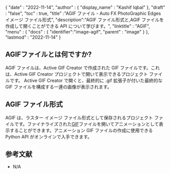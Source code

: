 {
  "date" : "2022-11-14",
  "author" : {
    "display_name" : "Kashif Iqbal"
},
  "draft" : "false",
  "toc" : true,
  "title" :"AGIF ファイル - Auto FX PhotoGraphic Edges イメージ ファイル形式",
  "description":"AGIF ファイル形式と,AGIF ファイルを作成して開くことができる API について学びます。",
  "linktitle" : "AGIF",
  "menu" : {
    "docs" : {
      "identifier":"image-agif",
      "parent" : "image"
}
},
  "lastmod" : "2022-11-14"
}

## AGIFファイルとは何ですか?

AGIF ファイルは、Active GIF Creator で作成された GIF ファイルです。これは、Active GIF Creator プロジェクトで開いて表示できるプロジェクト ファイルです。 Active GIF Creator で開くと、最終的に .gif 拡張子が付いた最終的な GIF ファイルを構成する一連の画像が表示されます。

## AGIF ファイル形式

AGIF は、ラスター イメージ ファイル形式として保存されるプロジェクト ファイルです。ファイナライズされた[GIF](/ja/image/gif/)ファイルを開いてアニメーションとして表示することができます。アニメーション GIF ファイルの作成に使用できる Python API がオンラインで入手できます。

## 参考文献

* N/A

